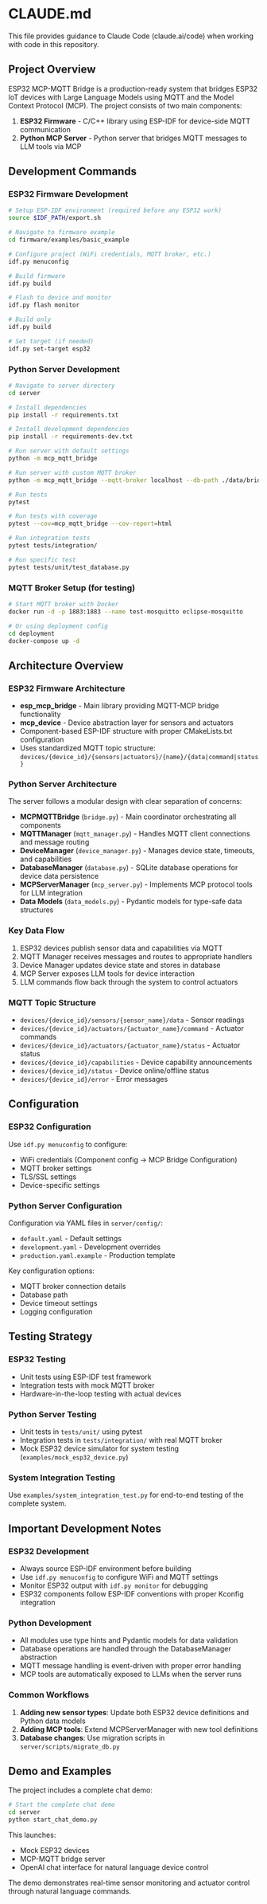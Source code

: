 # CLAUDE.md

This file provides guidance to Claude Code (claude.ai/code) when working with code in this repository.

## Project Overview

ESP32 MCP-MQTT Bridge is a production-ready system that bridges ESP32 IoT devices with Large Language Models using MQTT and the Model Context Protocol (MCP). The project consists of two main components:

1. **ESP32 Firmware** - C/C++ library using ESP-IDF for device-side MQTT communication
2. **Python MCP Server** - Python server that bridges MQTT messages to LLM tools via MCP

## Development Commands

### ESP32 Firmware Development
```bash
# Setup ESP-IDF environment (required before any ESP32 work)
source $IDF_PATH/export.sh

# Navigate to firmware example
cd firmware/examples/basic_example

# Configure project (WiFi credentials, MQTT broker, etc.)
idf.py menuconfig

# Build firmware
idf.py build

# Flash to device and monitor
idf.py flash monitor

# Build only
idf.py build

# Set target (if needed)
idf.py set-target esp32
```

### Python Server Development
```bash
# Navigate to server directory
cd server

# Install dependencies
pip install -r requirements.txt

# Install development dependencies
pip install -r requirements-dev.txt

# Run server with default settings
python -m mcp_mqtt_bridge

# Run server with custom MQTT broker
python -m mcp_mqtt_bridge --mqtt-broker localhost --db-path ./data/bridge.db

# Run tests
pytest

# Run tests with coverage
pytest --cov=mcp_mqtt_bridge --cov-report=html

# Run integration tests
pytest tests/integration/

# Run specific test
pytest tests/unit/test_database.py
```

### MQTT Broker Setup (for testing)
```bash
# Start MQTT broker with Docker
docker run -d -p 1883:1883 --name test-mosquitto eclipse-mosquitto

# Or using deployment config
cd deployment
docker-compose up -d
```

## Architecture Overview

### ESP32 Firmware Architecture
- **esp_mcp_bridge** - Main library providing MQTT-MCP bridge functionality
- **mcp_device** - Device abstraction layer for sensors and actuators
- Component-based ESP-IDF structure with proper CMakeLists.txt configuration
- Uses standardized MQTT topic structure: `devices/{device_id}/{sensors|actuators}/{name}/{data|command|status}`

### Python Server Architecture
The server follows a modular design with clear separation of concerns:

- **MCPMQTTBridge** (`bridge.py`) - Main coordinator orchestrating all components
- **MQTTManager** (`mqtt_manager.py`) - Handles MQTT client connections and message routing
- **DeviceManager** (`device_manager.py`) - Manages device state, timeouts, and capabilities
- **DatabaseManager** (`database.py`) - SQLite database operations for device data persistence
- **MCPServerManager** (`mcp_server.py`) - Implements MCP protocol tools for LLM integration
- **Data Models** (`data_models.py`) - Pydantic models for type-safe data structures

### Key Data Flow
1. ESP32 devices publish sensor data and capabilities via MQTT
2. MQTT Manager receives messages and routes to appropriate handlers
3. Device Manager updates device state and stores in database
4. MCP Server exposes LLM tools for device interaction
5. LLM commands flow back through the system to control actuators

### MQTT Topic Structure
- `devices/{device_id}/sensors/{sensor_name}/data` - Sensor readings
- `devices/{device_id}/actuators/{actuator_name}/command` - Actuator commands
- `devices/{device_id}/actuators/{actuator_name}/status` - Actuator status
- `devices/{device_id}/capabilities` - Device capability announcements
- `devices/{device_id}/status` - Device online/offline status
- `devices/{device_id}/error` - Error messages

## Configuration

### ESP32 Configuration
Use `idf.py menuconfig` to configure:
- WiFi credentials (Component config → MCP Bridge Configuration)
- MQTT broker settings
- TLS/SSL settings
- Device-specific settings

### Python Server Configuration
Configuration via YAML files in `server/config/`:
- `default.yaml` - Default settings
- `development.yaml` - Development overrides
- `production.yaml.example` - Production template

Key configuration options:
- MQTT broker connection details
- Database path
- Device timeout settings
- Logging configuration

## Testing Strategy

### ESP32 Testing
- Unit tests using ESP-IDF test framework
- Integration tests with mock MQTT broker
- Hardware-in-the-loop testing with actual devices

### Python Server Testing
- Unit tests in `tests/unit/` using pytest
- Integration tests in `tests/integration/` with real MQTT broker
- Mock ESP32 device simulator for system testing (`examples/mock_esp32_device.py`)

### System Integration Testing
Use `examples/system_integration_test.py` for end-to-end testing of the complete system.

## Important Development Notes

### ESP32 Development
- Always source ESP-IDF environment before building
- Use `idf.py menuconfig` to configure WiFi and MQTT settings
- Monitor ESP32 output with `idf.py monitor` for debugging
- ESP32 components follow ESP-IDF conventions with proper Kconfig integration

### Python Development
- All modules use type hints and Pydantic models for data validation
- Database operations are handled through the DatabaseManager abstraction
- MQTT message handling is event-driven with proper error handling
- MCP tools are automatically exposed to LLMs when the server runs

### Common Workflows
1. **Adding new sensor types**: Update both ESP32 device definitions and Python data models
2. **Adding MCP tools**: Extend MCPServerManager with new tool definitions
3. **Database changes**: Use migration scripts in `server/scripts/migrate_db.py`

## Demo and Examples

The project includes a complete chat demo:
```bash
# Start the complete chat demo
cd server
python start_chat_demo.py
```

This launches:
- Mock ESP32 devices
- MCP-MQTT bridge server
- OpenAI chat interface for natural language device control

The demo demonstrates real-time sensor monitoring and actuator control through natural language commands.